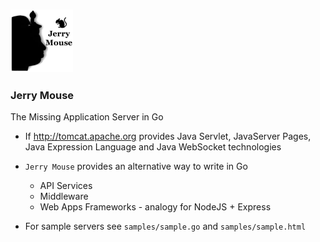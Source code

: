 
### ![](https://github.com/codemodify/SystemKit/raw/master/JerryMouse/logo.png)

### Jerry Mouse
The Missing Application Server in Go

- If http://tomcat.apache.org provides Java Servlet, JavaServer Pages, Java Expression Language and Java WebSocket technologies
- `Jerry Mouse` provides an alternative way to write in Go
    - API Services
    - Middleware
    - Web Apps Frameworks - analogy for NodeJS + Express

- For sample servers see `samples/sample.go` and `samples/sample.html`
